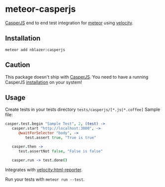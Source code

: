 # meteor-casperjs

[CasperJS](http://casperjs.org) end to end test integration for [meteor](https://www.meteor.com) using [velocity](https://github.com/meteor-velocity/velocity).

## Installation
`meteor add nblazer:casperjs`

## Caution
This package doesn't ship with [CasperJS](http://casperjs.org). You need to have a running CasperJS [installation](http://docs.casperjs.org/en/latest/installation.html) on your system!

## Usage
Create tests in your tests directory `tests/casperjs/[*.js|*.coffee]`
Sample file:
```coffeescript
casper.test.begin "Sample Test", 2, (test) ->
   casper.start "http://localhost:3000", ->
      @waitForSelector "body", ->
         test.assert true, "True is true"

   casper.then ->
      test.assertNot false, "False is false"

   casper.run -> test.done()
```
Integrates with [velocity:html-reporter](https://github.com/meteor-velocity/html-reporter/).

Run your tests with `meteor run --test`.
